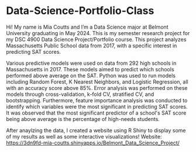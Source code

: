 # Data-Science-Portfolio-Class
Hi! My name is Mia Coutts and I’m a Data Science major at Belmont University graduating in May 2024. This is my semester research project for my DSC 4900 Data Science Project/Portfolio course. This project analyzes Massachusetts Public School data from 2017, with a specific interest in predicting SAT scores.

Various predictive models were used on data from 292 high schools in Massachusetts in 2017. These models aimed to predict which schools performed above average on the SAT. Python was used to run models including Random Forest, K Nearest Neighbors, and Logistic Regression, all with an accuracy score above 85%. Error analysis was performed on these models through cross-validation, k-fold CV, stratified CV, and bootstrapping. Furthermore, feature importance analysis was conducted to identify which variables were the most significant in predicting SAT scores. It was observed that the most significant predictor of a school's SAT score being above average is the percentage of high-needs students.

After anaylzing the data, I created a website using R Shiny to display some of my results as well as some interactive visualizations!
Website: https://3dn9fd-mia-coutts.shinyapps.io/Belmont_Data_Science_Project/
